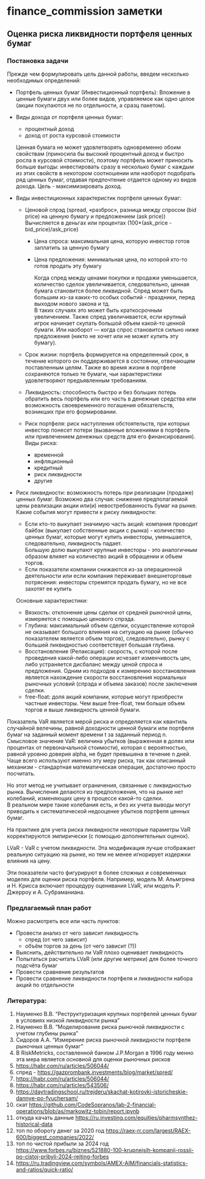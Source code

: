# finance_commission заметки

## Оценка риска ликвидности портфеля ценных бумаг

### Постановка задачи
Прежде чем формулировать цель данной работы, введем несколько необходимых определений:

+ Портфель ценных бумаг (Инвестиционный портфель):
Вложение в ценные бумаги двух или более видов, управляемое как одно целое (акции покупаются не по отдельности, а сразц пакетом).
+ Виды дохода от портфеля ценных бумаг:
    - процентный доход
    - доход от роста курсовой стоимости
  
  Ценная бумага не может удовлетворять одновременно обоим свойствам
  (приносила бы высокий процентный доход и быстро росла в курсовой стоимости),
  поэтому портфель может приносить больше выгоды: инвестировать сразу в несколько бумаг
  с каждым из этих свойств в некотором соотношении или наоборот подобрать ряд ценных бумаг,
  отдавая предпочтение отдается одному из видов дохода. Цель - максимизировать доход.
+ Виды инвестиционных характеристик портфеля ценных бумаг:
  - Ценовой спрэд (spread, «разброс», разница между спросом (bid price) на ценную бумагу и предложением (ask price))
    Вычисляется в деньгах или процентах (100*(ask_price - bid_price)/ask_price)
    - Цена спроса: максимальная цена, которую инвестор готов заплатить за ценную бумагу
    - Цена предложения: минимальная цена, по которой кто-то готов продать эту бумагу  

      Когда спред между ценами покупки и продажи уменьшается, количество сделок увеличивается,
      следовательно, ценная бумага становится более ликвидной.
      Спред может быть большим из-за каких-то особых событий - праздники, перед выходом нового закона и тд.  
      В таких случаях это может быть краткосрочным увеличением.
      Также спред увеличивается, если крупный игрок начинает скупать большой объем какой-то ценной бумаги.
      Или наоборот — когда спрос становится сильно ниже предложения (никто не хочет или не может купить эту бумагу).
  - Срок жизни: портфель формируется на определенный срок, в течение которого он
  поддерживается в состоянии, отвечающем поставленным целям. Tакже во время жизни в
  портфеле сохраняются только те бумаги, чьи характеристики удовлетворяют предъявленным
  требованиям.

  - Ликвидность: способность быстро и без больших потерь обратить
  весь портфель или его часть в денежные средства или возможность своевременного погашения
  обязательств, возникших при его формировании.

  - Риск портфеля: риск наступления обстоятельств, при которых инвестор понесет
  потери (вызванные вложениями в портфель или привлечением денежных средств для его
  финансирования). 
  Виды риска:
    - временной
    - инфляционный
    - кредитный
    - риск ликвидности
    - другие
+ Риск ликвидности: возможность потерь при реализации (продаже) ценных
  бумаг. Возможно два случая: снижение предполагаемой цены реализации акции или(и) невостребованность
  бумаг на рынке.
  Какие события могут привести к риску ликвидности:
  - Если кто-то выкупает значимую часть акций:
    компания проводит байбэк (выкупает собственные акции с рынка) - количество ценных бумаг,
    которые могут купить инвесторы, уменьшается, следовательно, ликвидность падает.  
    Большую долю выкупают крупные инвесторы - это аналогичным образом влияет на количество акций в обращении и объем торгов.
  - Если показатели компании снижаются из-за операционной деятельности или если компания переживает внешнеторговые потрясения:
    инвесторы стремятся продать бумагу, но не все захотят ее купить

  Основные характеристики:
  - Вязкость: отклонение цены сделки от средней рыночной цены, измеряется с помощью ценового спрэда.
  - Глубина: максимальный объем сделки, осуществление которой не оказывает большого
  влияния на ситуацию на рынке (обычно показателем является объем торгов),
  следовательно, рынку с большей ликвидностью соответствует большая глубина.
  - Восстановление (Релаксация): скорость, с которой после проведения какой-либо операции
  исчезает изменчивость цен, либо устраняется дисбаланс между ценой спроса и
  предложения. Одним из подходов к измерению восстановления является нахождение
  скорости восстановления нормальных рыночных условий (спрэда и объема заказов) после
  заключения сделки.
  - free-float: доля акций компании, которые могут приобрести частные инвесторы. Чем выше free-float,
    тем больше объем торгов и выше ликвидность ценной бумаги.

<!--
Существуют разные методы оценки риска. И чтобы научиться делать эту
оценку, необходимо рассмотреть ключевые показатели ликвидности. Таковыми
являются

+ Сжатость - на сколько далеко отклоняется цена реальной сделки от
средней рыночной цены. То есть рассматриваются издержки, которые
несет “торговец” независимо от уровня рыночных цен.
+ Глубина - характеризует спрос и предложение бумаг к моменту сделки.
Или можно характеризовать объемом торгов на рынке, неоходимых для
изменения цен.
+ Релаксация - характеризует время, за которое происходит
восстановление нормальных рыночных условий после колебаний цены
из-за непредвиденных обстоятельств
+ Немедленность рынка - время между размещением заявки и ее
исполнением
-->

Показатель VaR является мерой риска и определяется как квантиль случайной велечины,
равной доходности ценной бумаги или портфеля бумаг на заданный момент времени t
за заданный период n.  
Смысловое значение VaR: величина убытков (выраженная в долях или процентах от первоначальной стоимости),
которая с вероятностью, равной уровню доверия alpha, не будет превышена в течение n дней.  
Чаще всего используют именно эту меру риска, так как
описанный механизм - стандартная математическая операция, достаточно просто посчитать.

Но этот метод не учитывает ограничения, связанные с ликвидностью рынка.
Вычисления делаются из предположения, что на рынке нет
колебаний, изменяющих цену в процессе какой-то сделки.  
В реальном мире такие колебания есть, и без их учета выводы могут приводить к
систематической недооценке убытков портфеля ценных бумаг.

На практике для учета риска ликвидности некоторые параметры VaR
корректируются эмпирически (с помощью дополнительных оценок).

LVaR - VaR с учетом ликвидности. Эта модификация
лучше отображает реальную ситуацию на рынке, но тем не менее игнорирует
издержки влияния на цену.

Эти показатели часто фигурируют в более сложных и современных
моделях для оценки риска портфеля. Например, модель М. Альмгрена и Н.
Крисса включает процедуру оценивания LVaR, или модель Р. Джерроу и А.
Субраманиана.

### Предлагаемый план работ
Можно расмотреть все или часть пунктов:
- Провести анализ от чего зависит ликвидность
  - спред (от чего зависит)
  - объём торгов за день (от чего зависит (?))
- Выяснить, действительно ли VaR плохо оценивает ликвидность
- Попытаться расчитать LVaR (или другие метрики) для более точного подсчёта бумаг
- Провести сравнение результатов
- Провести сравнение ликвидности портфеля и ликвидности набора акций по отдельности

<!--
### Оценка рыночной ликвидности VaR
Одним из самых распространенных подходов при решении подобной задачи
является интеграция оценки риска рыночной ликвидности и риска по
методологии Value-at-Risk. Есть несколько подходов для реализации такого
подхода
1) Расчет стандартного VaR и прибавление к нему оценки риска рыночной
ликвидности COL (Cost of Liquidity).
𝑉𝑎𝑅𝑠𝑢𝑚 = 𝑉𝑎𝑅𝑠𝑡 + 𝐶𝑂𝐿
2) Расчет LVaR (то есть VaR с учетом ликвидности). Тогда абсолютная и
относительная оценки рыночной ликвидности находятся соответственно
как
𝐶𝑂𝐿 = 𝑉𝑎𝑅𝑠𝑢𝑚 − 𝑉𝑎𝑅𝑠𝑡
𝑀𝐿 = 𝑉𝑎𝑅𝑠𝑢𝑚
𝑉𝑎𝑅𝑠𝑡
Для учитывания спрэда на рынке будем рассчитывать методом
моделирования с горизонтом прогнозирования в h дней. Будем
рассчитывать изменение цены акции за k дней как логарифм отношения
средней цены спроса и предложения в день t к этой же цене в день t-k:
𝑈𝑡 = 𝑙𝑛( 𝑆𝑡
𝑏𝑖𝑑+𝑆𝑡
𝑎𝑠𝑘
𝑆𝑡−𝑘
𝑏𝑖𝑑 +𝑆𝑡−𝑘
𝑎𝑠𝑘 ), 𝑡 ∈ [0, 𝑇 − 1]
Для рассматриваемого периода в T дней и заданного α находят , такое𝑈𝑡
*
что только α*T значений меньше (проще говоря - (1-α)-доверительный𝑈𝑡
*
интервал)
Оценка этого метода приведена в практической части для подсчета риска
ликвидности портфеля ценных бумаг.

Естественно, это не единственный метод оценки для рыночной
ликвидности. В более сложных моделях, таких как у М. Альмгрена и Н.
Крисса, уже более сложные формулы и больше учитываются различные
ликвидности (такие как экзогенная ликвидность (бид-аск спрэд),
эндогенная ликвидность (эффект влияния на цену)):— сегодняшняя средняя рыночная цена для актива, — средний𝑃𝑡 𝑆
относительный спрэд (относительный спрэд равен отношению разности цен
продажи и покупки к средней рыночной цене), σ — волатильность
относительного спрэда, a – фактор масштаба, подбираемый таким образом,
чтобы охватить нужную часть распределения
-->
### Литература:
1. Науменко В.В. “Реструктуризация крупных портфелей ценных бумаг в
условиях низкой ликвидности рынка”
2. Науменко В.В. “Моделирование риска рыночной ликвидности с учетом
глубины рынка”
3. Сидоров А.А. “Измерение риска рыночной ликвидности портфеля
рыночных ценных бумаг”
4. В RiskMetricks, составленной банком J.P.Morgan в 1996 году менно эта мера является основной для оценки рыночных рисков
5. https://habr.com/ru/articles/506044/
6. спред - https://gazprombank.investments/blog/market/spred/
7. https://habr.com/ru/articles/506044/
8. https://habr.com/ru/articles/543506/
9. https://daytradingschool.ru/trejderu/skachat-kotirovki-istoricheskie-dannye-po-fyuchersam/
10. скат https://github.com/CodeSopranos/lab-2-financial-operations/blob/as/markowitz-tobin/report.ipynb
11. откуда качать данные https://ru.investing.com/equities/pharmsynthez-historical-data
12. топ по обороту денег за 2020 год https://raex-rr.com/largest/RAEX-600/biggest_companies/2022/
13. топ по чистой прибыли за 2024 год https://www.forbes.ru/biznes/521880-100-krupnejsih-kompanij-rossii-po-cistoj-pribyli-2024-rejting-forbes
14. https://ru.tradingview.com/symbols/AMEX-AIM/financials-statistics-and-ratios/quick-ratio/